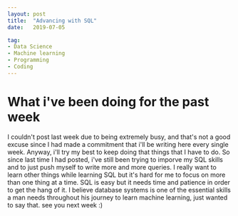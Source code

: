 ```yaml
---
layout: post
title:  "Advancing with SQL"
date:   2019-07-05

tag:
- Data Science
- Machine learning
- Programming
- Coding
---
```


**What i've been doing for the past week**
===
I couldn't post last week due to being extremely busy, and that's not a good excuse since I had made a commitment that i'll be writing here every single week. Anyway, i'll try my best to keep doing that things that I have to do. So since last time I had posted, i've still been trying to imporve my SQL skills and to just push myself to write more and more queries. I really want to learn other things while learning
SQL but it's hard for me to focus on more than one thing at a time. SQL is easy but it needs time and patience in order to get the hang of it. I believe database systems is one of the essential skills a man needs throughout his journey to learn machine learning, just wanted to say that. see you next week :)
